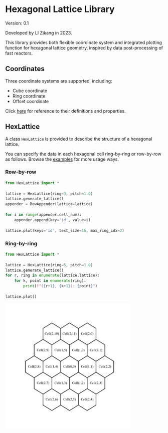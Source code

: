 # Hexagonal Lattice Library

Version: 0.1

Developed by LI Zikang in 2023.

This library provides both flexible coordinate system and integrated plotting function for hexagonal lattice geometry, inspired by data post-processing of fast reactors.

## Coordinates
Three coordinate systems are supported, including:
- Cube coordinate
- Ring coordinate
- Offset coordinate

Click [here](https://www.redblobgames.com/grids/hexagons/) for reference to their definitions and properties.

## HexLattice
A class `HexLattice` is provided to describe the structure of a hexagonal lattice.

You can specify the data in each hexagonal cell ring-by-ring or row-by-row as follows. Browse the [examples](examples) for more usage ways.

### Row-by-row
```python
from HexLattice import *

lattice = HexLattice(ring=3, pitch=1.0)
lattice.generate_lattice()
appender = RowAppender(lattice=lattice)

for i in range(appender.cell_num):
    appender.append(key='id', value=i)

lattice.plot(keys='id', text_size=16, max_ring_idx=2)
```

### Ring-by-ring
```python
from HexLattice import *

lattice = HexLattice(ring=5, pitch=1.0)
lattice.generate_lattice()
for r, ring in enumerate(lattice.lattice):
    for k, point in enumerate(ring):
        print(f"({r+1}, {k+1}): {point}")

lattice.plot()
```
<img src="document/demo.png" width=400 height=400>

